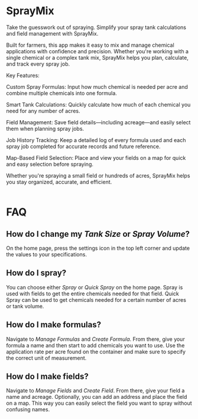 # SprayMix
Take the guesswork out of spraying. Simplify your spray tank calculations and field management with SprayMix.

Built for farmers, this app makes it easy to mix and manage chemical applications with confidence and precision. Whether you're working with a single chemical or a complex tank mix, SprayMix helps you plan, calculate, and track every spray job.


Key Features:

Custom Spray Formulas:
Input how much chemical is needed per acre and combine multiple chemicals into one formula.

Smart Tank Calculations:
Quickly calculate how much of each chemical you need for any number of acres.

Field Management:
Save field details—including acreage—and easily select them when planning spray jobs.

Job History Tracking:
Keep a detailed log of every formula used and each spray job completed for accurate records and future reference.

Map-Based Field Selection:
Place and view your fields on a map for quick and easy selection before spraying.

Whether you're spraying a small field or hundreds of acres, SprayMix helps you stay organized, accurate, and efficient.
<br>
<br>
# FAQ
<p>
  <h2>
    How do I change my <em>Tank Size</em> or <em>Spray Volume</em>?
  </h2>
    On the home page, press the settings icon in the top left corner and update the values to your specifications.
</p>

<p>
  <h2>
    How do I spray?
  </h2>
  You can choose either <em>Spray</em> or <em>Quick Spray</em> on the home page. Spray is used with fields to get the entire chemicals needed for that field. Quick Spray can be used to get chemicals needed for a certain number of acres or tank volume.
</p>
  
  <h2>
    How do I make formulas?
  </h2>
  Navigate to <em>Manage Formulas</em> and <em>Create Formula</em>. From there, give your formula a name and then start to add chemicals you want to use. Use the application rate per acre found on the container and make sure to specify the correct unit of measurement.
</p>

<p>
  <h2>
    How do I make fields?
  </h2>
  Navigate to <em>Manage Fields</em> and <em>Create Field</em>. From there, give your field a name and acreage. Optionally, you can add an address and place the field on a map. This way you can easily select the field you want to spray without confusing names.
</p>
